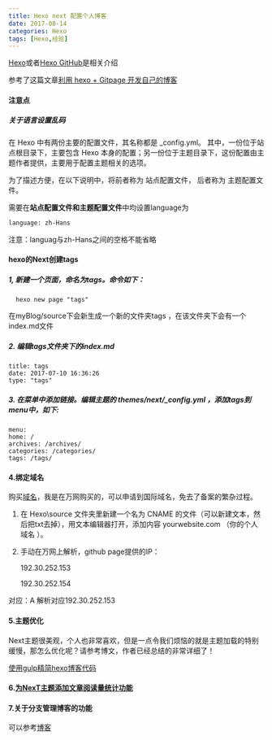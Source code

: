 ```yaml
---
title: Hexo next 配置个人博客
date: 2017-08-14 
categories: Hexo
tags: [Hexo,经验]
---
```

[Hexo](https://hexo.io/)或者[Hexo GitHub](https://github.com/hexojs/hexo/issues)是相关介绍

参考了这篇文章[利用 hexo + Gitpage 开发自己的博客](http://cherryblog.site/Use-Gitpagehexo-to-develop-their-own-blog.html)

<!--more-->
####  注意点
#####     关于语言设置乱码

在 Hexo 中有两份主要的配置文件，其名称都是 _config.yml。 其中，一份位于站点根目录下，主要包含 Hexo 本身的配置；另一份位于主题目录下，这份配置由主题作者提供，主要用于配置主题相关的选项。

为了描述方便，在以下说明中，将前者称为 站点配置文件， 后者称为 主题配置文件。

需要在**站点配置文件和主题配置文件**中均设置language为

``` bash
language: zh-Hans
```
注意：languag与zh-Hans之间的空格不能省略

####  hexo的Next创建tags

#####  1, 新建一个页面，命名为tags。命令如下：

```
  hexo new page "tags"
```
	
在myBlog/source下会新生成一个新的文件夹tags ，在该文件夹下会有一个index.md文件

#####  2. 编辑tags文件夹下的index.md
```
title: tags
date: 2017-07-10 16:36:26
type: "tags"

```
#####  3. 在菜单中添加链接。编辑主题的 themes/next/_config.yml ，添加tags到menu中，如下:
```
menu:
home: /
archives: /archives/
categories: /categories/
tags: /tags/
```

#### 4.绑定域名

购买[域名](https://account.aliyun.com/login/login.htm?oauth_callback=http://netcn.console.aliyun.com/core/domain/tclist)，我是在万网购买的，可以申请到国际域名，免去了备案的繁杂过程。
1. 在 Hexo\source 文件夹里新建一个名为 CNAME 的文件（可以新建文本，然后把txt去掉），用文本编辑器打开，添加内容 yourwebsite.com （你的个人域名 ）。
2. 手动在万网上解析，github page提供的IP：

    192.30.252.153

    192.30.252.154
    
对应：A 解析对应192.30.252.153 

#### 5.主题优化
Next主题很美观，个人也非常喜欢，但是一点令我们烦恼的就是主题加载的特别缓慢，那怎么优化呢？请参考博文，作者已经总结的非常详细了！

[使用gulp精简hexo博客代码]()


####  6.[为NexT主题添加文章阅读量统计功能](https://notes.wanghao.work/2015-10-21-%E4%B8%BANexT%E4%B8%BB%E9%A2%98%E6%B7%BB%E5%8A%A0%E6%96%87%E7%AB%A0%E9%98%85%E8%AF%BB%E9%87%8F%E7%BB%9F%E8%AE%A1%E5%8A%9F%E8%83%BD.html#%E9%85%8D%E7%BD%AELeanCloud)


#### 7.关于分支管理博客的功能
可以参考[博客](http://crazymilk.github.io/2015/12/28/GitHub-Pages-Hexo%E6%90%AD%E5%BB%BA%E5%8D%9A%E5%AE%A2/)